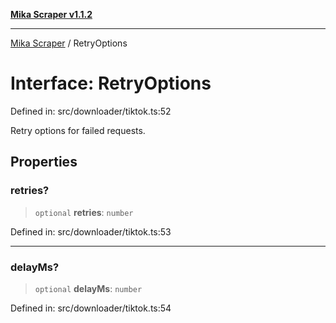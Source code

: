 [**Mika Scraper v1.1.2**](../README.md)

***

[Mika Scraper](../README.md) / RetryOptions

# Interface: RetryOptions

Defined in: src/downloader/tiktok.ts:52

Retry options for failed requests.

## Properties

### retries?

> `optional` **retries**: `number`

Defined in: src/downloader/tiktok.ts:53

***

### delayMs?

> `optional` **delayMs**: `number`

Defined in: src/downloader/tiktok.ts:54
